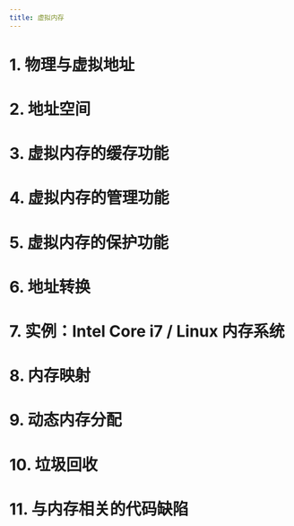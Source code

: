 ```yaml
---
title: 虚拟内存
---
```


# 1. 物理与虚拟地址

# 2. 地址空间

# 3. 虚拟内存的缓存功能

# 4. 虚拟内存的管理功能

# 5. 虚拟内存的保护功能

# 6. 地址转换

# 7. 实例：Intel Core i7 / Linux 内存系统

# 8. 内存映射<a href id="memory-map"></a>

# 9. 动态内存分配

# 10. 垃圾回收

# 11. 与内存相关的代码缺陷
